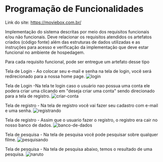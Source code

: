 # Programação de Funcionalidades

Link do site: https://moviebox.com.br/

Implementação do sistema descritas por meio dos requisitos funcionais e/ou não funcionais. Deve relacionar os requisitos atendidos os artefatos criados (código fonte) além das estruturas de dados utilizadas e as instruções para acesso e verificação da implementação que deve estar funcional no ambiente de hospedagem.

Para cada requisito funcional, pode ser entregue um artefato desse tipo

Tela de Login - Ao colocar seu e-mail e senha na tela de login, você será redirecionado para a nossa home page.
![login](https://github.com/ICEI-PUC-Minas-PMV-ADS/pmv-ads-2023-1-e1-proj-web-t11-pmv-ads-2023-1-e1-proj-web-t11-01/assets/126619667/97c2e9fc-e218-4fde-b08f-9437dee96ede)

Tela de Login -Na tela te login caso o usuário nao possua uma conta ele podera criar uma clicando em "deseja criar uma conta" sendo direcionado para a tela de registro.
![criar-conta](https://github.com/ICEI-PUC-Minas-PMV-ADS/pmv-ads-2023-1-e1-proj-web-t11-pmv-ads-2023-1-e1-proj-web-t11-01/assets/126619667/53553ac5-6834-44d0-834a-5403f566a28f)

Tela de registro - Na tela de registro você vai fazer seu cadastro com e-mail e uma senha. 
![registrando](https://github.com/ICEI-PUC-Minas-PMV-ADS/pmv-ads-2023-1-e1-proj-web-t11-pmv-ads-2023-1-e1-proj-web-t11-01/assets/126619667/0514abd6-a815-4867-9cd8-0d72b4fc9018)

Tela de registro - Assim que o usuario fazer o registro, o registro era cair no nosso banco de dados.
![banco-de-dados](https://github.com/ICEI-PUC-Minas-PMV-ADS/pmv-ads-2023-1-e1-proj-web-t11-pmv-ads-2023-1-e1-proj-web-t11-01/assets/126619667/a7fd5482-43af-45b5-865e-7c91b4ace2a8)

Tela de pesquisa - Na tela de pesquisa você pode pesquisar sobre qualquer filme.
![pesquisando](https://github.com/ICEI-PUC-Minas-PMV-ADS/pmv-ads-2023-1-e1-proj-web-t11-pmv-ads-2023-1-e1-proj-web-t11-01/assets/126619667/32d0b72a-45f5-4876-b6fb-9c06603f2ec6)

Tela de pesquisa - Na tela de pesquisa abaixo, temos o resultado de uma pesquisa.
![naruto](https://github.com/ICEI-PUC-Minas-PMV-ADS/pmv-ads-2023-1-e1-proj-web-t11-pmv-ads-2023-1-e1-proj-web-t11-01/assets/126619667/d5f4eabc-1d52-4479-99c4-e41c7ee37f9b)
